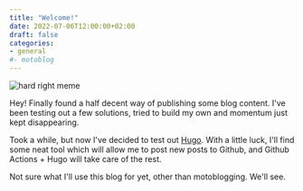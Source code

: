 ```yaml
---
title: "Welcome!"
date: 2022-07-06T12:00:00+02:00
draft: false
categories:
- general
#- motoblog
---
```


![hard right meme](https://i.imgflip.com/6lxz2s.jpg)

Hey! Finally found a half decent way of publishing some blog content. I've been
testing out a few solutions, tried to build my own and momentum just kept
disappearing.

Took a while, but now I've decided to test out [Hugo](https://gohugo.io/). With
a little luck, I'll find some neat tool which will allow me to post new posts
to Github, and Github Actions + Hugo will take care of the rest.

Not sure what I'll use this blog for yet, other than motoblogging. We'll see.
